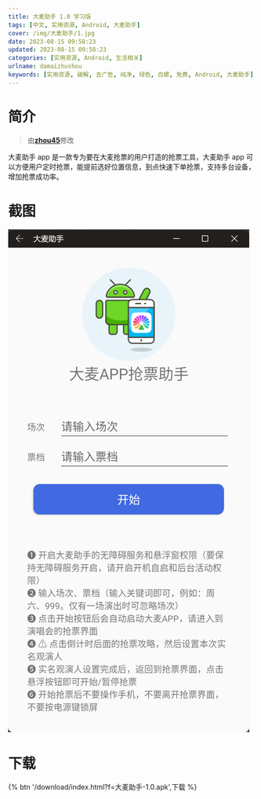 ```yaml
---
title: 大麦助手 1.0 学习版
tags: [中文, 实用资源, Android, 大麦助手]
cover: /img/大麦助手/1.jpg
date: 2023-08-15 09:58:23
updated: 2023-08-15 09:58:23
categories: [实用资源, Android, 生活相关]
urlname: damaizhushou
keywords: [实用资源, 破解, 去广告, 纯净, 绿色, 白嫖, 免费, Android, 大麦助手]
---
```


# 简介

> 由[**zhou45**](/laiyuan)修改

大麦助手 app 是一款专为要在大麦抢票的用户打造的抢票工具，大麦助手 app 可以方便用户定时抢票，能提前选好位置信息，到点快速下单抢票，支持多台设备，增加抢票成功率。

# 截图

![](/img/大麦助手/2.png)

# 下载

{% btn '/download/index.html?f=大麦助手-1.0.apk',下载 %}
